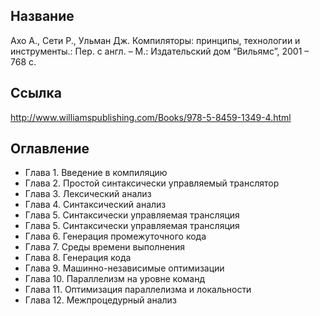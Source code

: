 ## Название
Ахо А., Сети Р., Ульман Дж. Компиляторы: принципы, технологии и инструменты.: Пер. с англ. – М.: Издательский дом “Вильямс”, 2001 – 768 c.

## Ссылка
http://www.williamspublishing.com/Books/978-5-8459-1349-4.html

## Оглавление
- Глава 1. Введение в компиляцию
- Глава 2. Простой синтаксически управляемый транслятор
- Глава 3. Лексический анализ
- Глава 4. Синтаксический анализ
- Глава 5. Синтаксически управляемая трансляция
- Глава 5. Синтаксически управляемая трансляция
- Глава 6. Генерация промежуточного кода
- Глава 7. Среды времени выполнения
- Глава 8. Генерация кода
- Глава 9. Машинно-независимые оптимизации
- Глава 10. Параллелизм на уровне команд
- Глава 11. Оптимизация параллелизма и локальности
- Глава 12. Межпроцедурный анализ